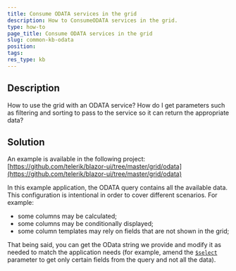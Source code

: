```yaml
---
title: Consume ODATA services in the grid
description: How to ConsumeODATA services in the grid.
type: how-to
page_title: Consume ODATA services in the grid
slug: common-kb-odata
position: 
tags: 
res_type: kb
---
```



## Description

How to use the grid with an ODATA service? How do I get parameters such as filtering and sorting to pass to the service so it can return the appropriate data?


## Solution

An example is available in the following project: [https://github.com/telerik/blazor-ui/tree/master/grid/odata](https://github.com/telerik/blazor-ui/tree/master/grid/odata)

In this example application, the ODATA query contains all the available data. This configuration is intentional in order to cover different scenarios. For example:
* some columns may be calculated;
* some columns may be conditionally displayed;
* some column templates may rely on fields that are not shown in the grid;

That being said, you can get the OData string we provide and modify it as needed to match the application needs (for example, amend the [`$select`](https://www.odata.org/getting-started/basic-tutorial/#select) parameter to get only certain fields from the query and not all the data).
